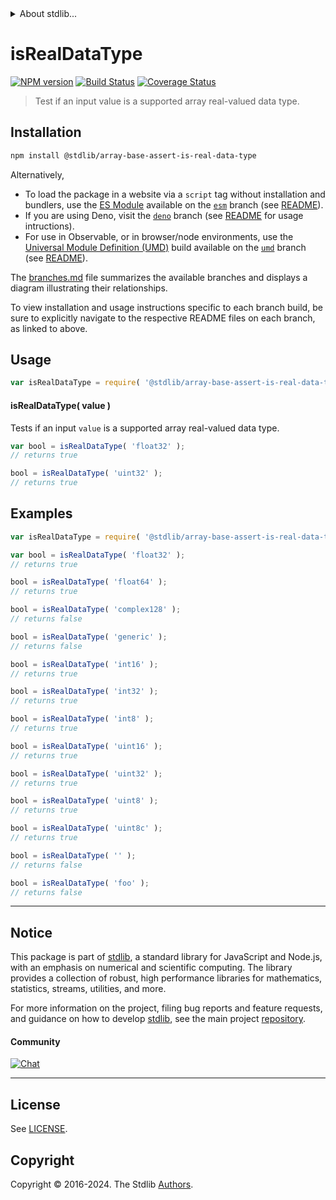 <!--

@license Apache-2.0

Copyright (c) 2024 The Stdlib Authors.

Licensed under the Apache License, Version 2.0 (the "License");
you may not use this file except in compliance with the License.
You may obtain a copy of the License at

   http://www.apache.org/licenses/LICENSE-2.0

Unless required by applicable law or agreed to in writing, software
distributed under the License is distributed on an "AS IS" BASIS,
WITHOUT WARRANTIES OR CONDITIONS OF ANY KIND, either express or implied.
See the License for the specific language governing permissions and
limitations under the License.

-->


<details>
  <summary>
    About stdlib...
  </summary>
  <p>We believe in a future in which the web is a preferred environment for numerical computation. To help realize this future, we've built stdlib. stdlib is a standard library, with an emphasis on numerical and scientific computation, written in JavaScript (and C) for execution in browsers and in Node.js.</p>
  <p>The library is fully decomposable, being architected in such a way that you can swap out and mix and match APIs and functionality to cater to your exact preferences and use cases.</p>
  <p>When you use stdlib, you can be absolutely certain that you are using the most thorough, rigorous, well-written, studied, documented, tested, measured, and high-quality code out there.</p>
  <p>To join us in bringing numerical computing to the web, get started by checking us out on <a href="https://github.com/stdlib-js/stdlib">GitHub</a>, and please consider <a href="https://opencollective.com/stdlib">financially supporting stdlib</a>. We greatly appreciate your continued support!</p>
</details>

# isRealDataType

[![NPM version][npm-image]][npm-url] [![Build Status][test-image]][test-url] [![Coverage Status][coverage-image]][coverage-url] <!-- [![dependencies][dependencies-image]][dependencies-url] -->

> Test if an input value is a supported array real-valued data type.

<!-- Section to include introductory text. Make sure to keep an empty line after the intro `section` element and another before the `/section` close. -->

<section class="intro">

</section>

<!-- /.intro -->

<!-- Package usage documentation. -->

<section class="installation">

## Installation

```bash
npm install @stdlib/array-base-assert-is-real-data-type
```

Alternatively,

-   To load the package in a website via a `script` tag without installation and bundlers, use the [ES Module][es-module] available on the [`esm`][esm-url] branch (see [README][esm-readme]).
-   If you are using Deno, visit the [`deno`][deno-url] branch (see [README][deno-readme] for usage intructions).
-   For use in Observable, or in browser/node environments, use the [Universal Module Definition (UMD)][umd] build available on the [`umd`][umd-url] branch (see [README][umd-readme]).

The [branches.md][branches-url] file summarizes the available branches and displays a diagram illustrating their relationships.

To view installation and usage instructions specific to each branch build, be sure to explicitly navigate to the respective README files on each branch, as linked to above.

</section>

<section class="usage">

## Usage

```javascript
var isRealDataType = require( '@stdlib/array-base-assert-is-real-data-type' );
```

#### isRealDataType( value )

Tests if an input `value` is a supported array real-valued data type.

```javascript
var bool = isRealDataType( 'float32' );
// returns true

bool = isRealDataType( 'uint32' );
// returns true
```

</section>

<!-- /.usage -->

<!-- Package usage notes. Make sure to keep an empty line after the `section` element and another before the `/section` close. -->

<section class="notes">

</section>

<!-- /.notes -->

<!-- Package usage examples. -->

<section class="examples">

## Examples

<!-- eslint no-undef: "error" -->

```javascript
var isRealDataType = require( '@stdlib/array-base-assert-is-real-data-type' );

var bool = isRealDataType( 'float32' );
// returns true

bool = isRealDataType( 'float64' );
// returns true

bool = isRealDataType( 'complex128' );
// returns false

bool = isRealDataType( 'generic' );
// returns false

bool = isRealDataType( 'int16' );
// returns true

bool = isRealDataType( 'int32' );
// returns true

bool = isRealDataType( 'int8' );
// returns true

bool = isRealDataType( 'uint16' );
// returns true

bool = isRealDataType( 'uint32' );
// returns true

bool = isRealDataType( 'uint8' );
// returns true

bool = isRealDataType( 'uint8c' );
// returns true

bool = isRealDataType( '' );
// returns false

bool = isRealDataType( 'foo' );
// returns false
```

</section>

<!-- /.examples -->

<!-- Section to include cited references. If references are included, add a horizontal rule *before* the section. Make sure to keep an empty line after the `section` element and another before the `/section` close. -->

<section class="references">

</section>

<!-- /.references -->

<!-- Section for related `stdlib` packages. Do not manually edit this section, as it is automatically populated. -->

<section class="related">

</section>

<!-- /.related -->

<!-- Section for all links. Make sure to keep an empty line after the `section` element and another before the `/section` close. -->


<section class="main-repo" >

* * *

## Notice

This package is part of [stdlib][stdlib], a standard library for JavaScript and Node.js, with an emphasis on numerical and scientific computing. The library provides a collection of robust, high performance libraries for mathematics, statistics, streams, utilities, and more.

For more information on the project, filing bug reports and feature requests, and guidance on how to develop [stdlib][stdlib], see the main project [repository][stdlib].

#### Community

[![Chat][chat-image]][chat-url]

---

## License

See [LICENSE][stdlib-license].


## Copyright

Copyright &copy; 2016-2024. The Stdlib [Authors][stdlib-authors].

</section>

<!-- /.stdlib -->

<!-- Section for all links. Make sure to keep an empty line after the `section` element and another before the `/section` close. -->

<section class="links">

[npm-image]: http://img.shields.io/npm/v/@stdlib/array-base-assert-is-real-data-type.svg
[npm-url]: https://npmjs.org/package/@stdlib/array-base-assert-is-real-data-type

[test-image]: https://github.com/stdlib-js/array-base-assert-is-real-data-type/actions/workflows/test.yml/badge.svg?branch=v0.1.0
[test-url]: https://github.com/stdlib-js/array-base-assert-is-real-data-type/actions/workflows/test.yml?query=branch:v0.1.0

[coverage-image]: https://img.shields.io/codecov/c/github/stdlib-js/array-base-assert-is-real-data-type/main.svg
[coverage-url]: https://codecov.io/github/stdlib-js/array-base-assert-is-real-data-type?branch=main

<!--

[dependencies-image]: https://img.shields.io/david/stdlib-js/array-base-assert-is-real-data-type.svg
[dependencies-url]: https://david-dm.org/stdlib-js/array-base-assert-is-real-data-type/main

-->

[chat-image]: https://img.shields.io/gitter/room/stdlib-js/stdlib.svg
[chat-url]: https://app.gitter.im/#/room/#stdlib-js_stdlib:gitter.im

[stdlib]: https://github.com/stdlib-js/stdlib

[stdlib-authors]: https://github.com/stdlib-js/stdlib/graphs/contributors

[umd]: https://github.com/umdjs/umd
[es-module]: https://developer.mozilla.org/en-US/docs/Web/JavaScript/Guide/Modules

[deno-url]: https://github.com/stdlib-js/array-base-assert-is-real-data-type/tree/deno
[deno-readme]: https://github.com/stdlib-js/array-base-assert-is-real-data-type/blob/deno/README.md
[umd-url]: https://github.com/stdlib-js/array-base-assert-is-real-data-type/tree/umd
[umd-readme]: https://github.com/stdlib-js/array-base-assert-is-real-data-type/blob/umd/README.md
[esm-url]: https://github.com/stdlib-js/array-base-assert-is-real-data-type/tree/esm
[esm-readme]: https://github.com/stdlib-js/array-base-assert-is-real-data-type/blob/esm/README.md
[branches-url]: https://github.com/stdlib-js/array-base-assert-is-real-data-type/blob/main/branches.md

[stdlib-license]: https://raw.githubusercontent.com/stdlib-js/array-base-assert-is-real-data-type/main/LICENSE

</section>

<!-- /.links -->

